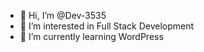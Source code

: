 - 👋 Hi, I’m @Dev-3535
- 👀 I’m interested in Full Stack Development
- 🌱 I’m currently learning WordPress

<!---
Dev-3535/Dev-3535 is a ✨ special ✨ repository because its `README.md` (this file) appears on your GitHub profile.
You can click the Preview link to take a look at your changes.
--->
